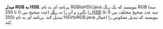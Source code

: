 **مبدل RGB به HSB.** برنامه ای به نام RGBtoHSV.java بنویسید که یک رنگ RGB (سه عدد صحیح بین 0 تا 255) را بگیرد و آن را به [رنگ HSB](https://fa.wikipedia.org/wiki/%D8%A7%DA%86%E2%80%8C%D8%A7%D8%B3%E2%80%8C%D8%A7%D9%84_%D9%88_%D8%A7%DA%86%E2%80%8C%D8%A7%D8%B3%E2%80%8C%D9%88%DB%8C) (سه عدد صحیح مختلف بین 0 تا 255) تبدیل کند. برنامه ای به نام HSVtoRGB.java بنویسید که تبدیل معکوس را اعمال کند.
